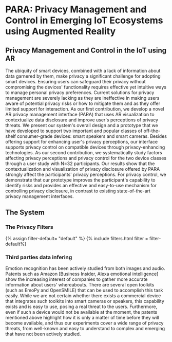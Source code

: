 # PARA: Privacy Management and Control in Emerging IoT Ecosystems using Augmented Reality

## Privacy Management and Control in the IoT using AR

The ubiquity of smart devices, combined with a lack of information about data garnered by them, make privacy a significant challenge for adopting smart devices. Ensuring users can safeguard their privacy without compromising the devices' functionality requires effective yet intuitive ways to manage personal privacy preferences. Current solutions for privacy management are severely lacking as they are ineffective in making users aware of potential privacy risks or how to mitigate them and as they offer limited support for interaction. As our first contribution, we develop a novel AR privacy management interface (PARA) that uses AR visualization to contextualize data disclosure and improve user's perceptions of privacy threats. We present our system's overall design and a prototype that we have developed to support two important and popular classes of off-the-shelf consumer-grade devices:  smart speakers and smart cameras. Besides offering support for enhancing user's privacy perceptions, our interface supports privacy control on compatible devices through privacy-enhancing technologies. As our second contribution, we systematically study factors affecting privacy perceptions and privacy control for the two device classes through a user study with N=32 participants. Our results show that the contextualization and visualization of privacy disclosure offered by PARA strongly affect the participants' privacy perceptions. For privacy control, we demonstrate that our prototype improves the participant's capability to identify risks and provides an effective and easy-to-use mechanism for controlling privacy disclosure, in contrast to existing state-of-the-art privacy management interfaces. 



## The System



### The Privacy Filters
{% assign filter-default= "default" %}
{% include filters.html filter = filter-default%}


### Third parties data infering 

Emotion recognition has been actively studied from both images and audio. Patents such as Amazon [Business Insider, Alexa emotional intelligence] show the increasing interest of companies to gather more accurate information about users' whereabouts. There are several open toolkits (such as EmoPy and OpenSMILE) that can be used to accomplish this task easily. While we are not certain whether there exists a commercial device that integrates such toolkits into smart cameras or speakers, this capability exists and is easy to use, posing a real threat to the users. Furthermore, even if such a device would not be available at the moment, the patents mentioned above highlight how it is only a matter of time before they will become available, and thus our experiments cover a wide range of privacy threats, from well-known and easy to understand to complex and emerging that have not been actively studied.

